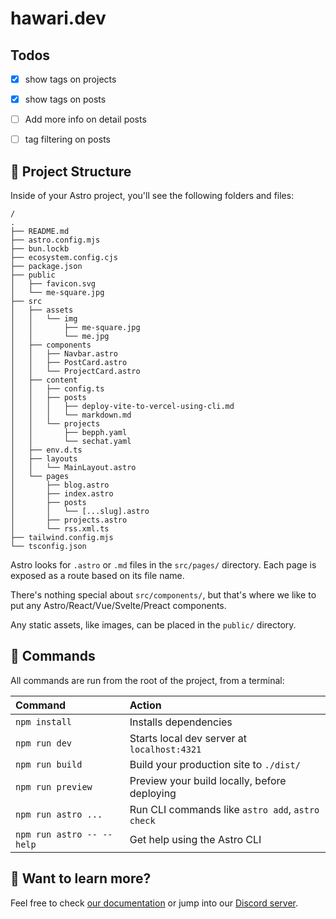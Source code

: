 # hawari.dev

## Todos

- [x] show tags on projects
- [x] show tags on posts
- [ ] Add more info on detail posts
- [ ] tag filtering on posts


## 🚀 Project Structure

Inside of your Astro project, you'll see the following folders and files:

```text
/
.
├── README.md
├── astro.config.mjs
├── bun.lockb
├── ecosystem.config.cjs
├── package.json
├── public
│   ├── favicon.svg
│   └── me-square.jpg
├── src
│   ├── assets
│   │   └── img
│   │       ├── me-square.jpg
│   │       └── me.jpg
│   ├── components
│   │   ├── Navbar.astro
│   │   ├── PostCard.astro
│   │   └── ProjectCard.astro
│   ├── content
│   │   ├── config.ts
│   │   ├── posts
│   │   │   ├── deploy-vite-to-vercel-using-cli.md
│   │   │   └── markdown.md
│   │   └── projects
│   │       ├── bepph.yaml
│   │       └── sechat.yaml
│   ├── env.d.ts
│   ├── layouts
│   │   └── MainLayout.astro
│   └── pages
│       ├── blog.astro
│       ├── index.astro
│       ├── posts
│       │   └── [...slug].astro
│       ├── projects.astro
│       └── rss.xml.ts
├── tailwind.config.mjs
└── tsconfig.json
```

Astro looks for `.astro` or `.md` files in the `src/pages/` directory. Each page is exposed as a route based on its file name.

There's nothing special about `src/components/`, but that's where we like to put any Astro/React/Vue/Svelte/Preact components.

Any static assets, like images, can be placed in the `public/` directory.

## 🧞 Commands

All commands are run from the root of the project, from a terminal:

| Command                   | Action                                           |
| :------------------------ | :----------------------------------------------- |
| `npm install`             | Installs dependencies                            |
| `npm run dev`             | Starts local dev server at `localhost:4321`      |
| `npm run build`           | Build your production site to `./dist/`          |
| `npm run preview`         | Preview your build locally, before deploying     |
| `npm run astro ...`       | Run CLI commands like `astro add`, `astro check` |
| `npm run astro -- --help` | Get help using the Astro CLI                     |

## 👀 Want to learn more?

Feel free to check [our documentation](https://docs.astro.build) or jump into our [Discord server](https://astro.build/chat).
